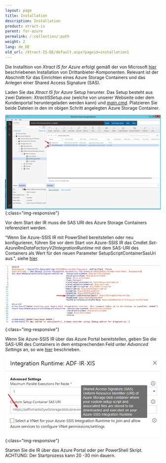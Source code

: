 ```yaml
---
layout: page
title: Installation
description: Installation
product: xtract-is
parent: for-azure
permalink: /:collection/:path
weight: 2
lang: de_DE
old_url: /Xtract-IS-DE/default.aspx?pageid=installation1
---
```


Die Installtion von *Xtract IS for Azure* erfolgt gemäß der von Microsoft [hier](https://docs.microsoft.com/de-de/azure/data-factory/how-to-configure-azure-ssis-ir-custom-setup) beschriebenen Installation von Drittanbieter-Komponenten. Relevant ist der Abschnitt für das Einrichten eines Azure Storage Containers und das Anlegen einer Shared Access Signature (SAS).

Laden Sie das *Xtract IS for Azure* Setup herunter. Das Setup besteht aus zwei Dateien: *XtractISSetup.exe* (welche von unserer Webseite oder dem Kundenportal heruntergeladen werden kann) und [*main.cmd*](https://files.theobald-software.com/download/XtractIS/main.cmd).
Platzieren Sie beide Dateien in den im obigen Schritt angelegten Azure Storage Container.

![XISforAzure_StorageContainer](/img/content/XISforAzure_StorageContainer.jpg){:class="img-responsive"}

Vor dem Start der IR muss die SAS URI des Azure Storage Containers referenziert werden.

“Wenn Sie Azure-SSIS IR mit PowerShell bereitstellen oder neu konfigurieren, führen Sie vor dem Start von Azure-SSIS IR das Cmdlet *Set-AzureRmDataFactoryV2IntegrationRuntime* mit dem SAS-URI des Containers als Wert für den neuen Parameter SetupScriptContainerSasUri aus.", siehe [hier]().

![XISforAzure_PS_CustomSetupContainer](/img/content/XISforAzure_PS_CustomSetupContainer.jpg){:class="img-responsive"}

Wenn Sie Azure-SSIS IR über das Azure Portal bereitstellen, geben Sie die SAS-URI des Containers in dem entsprechenden Feld unter *Advanced Settings* an, so wie [hier]() beschrieben.


![XISforAzure_Poral_CustomSetupContainer](/img/content/XISforAzure_Poral_CustomSetupContainer.jpg){:class="img-responsive"}

Starten Sie die IR über das Azure Portal oder per PowerShell Skript. ACHTUNG: Der Startprozess kann 20 -30 min dauern.

